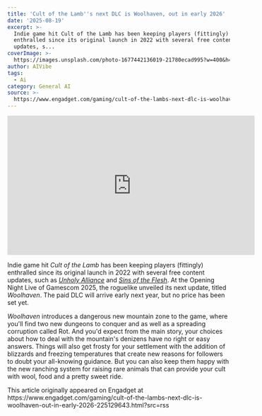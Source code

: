 ```yaml
---
title: 'Cult of the Lamb''s next DLC is Woolhaven, out in early 2026'
date: '2025-08-19'
excerpt: >-
  Indie game hit Cult of the Lamb has been keeping players (fittingly)
  enthralled since its original launch in 2022 with several free content
  updates, s...
coverImage: >-
  https://images.unsplash.com/photo-1677442136019-21780ecad995?w=400&h=200&fit=crop&auto=format
author: AIVibe
tags:
  - Ai
category: General AI
source: >-
  https://www.engadget.com/gaming/cult-of-the-lambs-next-dlc-is-woolhaven-out-in-early-2026-225129643.html?src=rss
---
```

<div id="0d2dedd63ec04319b77bac91953d8466"><iframe width="560" height="315" src="https://www.youtube.com/embed/EehS0AGcLkc?si=dGmVgtPY5QLr0vi6" title="YouTube video player" frameborder="0" allowfullscreen></iframe></div>
<p>Indie game hit <em>Cult of the Lamb</em> has been keeping players (fittingly) enthralled since its original launch in 2022 with several free content updates, such as <a data-i13n="elm:context_link;elmt:doNotAffiliate;cpos:1;pos:1" class="no-affiliate-link" href="https://www.engadget.com/cult-of-the-lamb-is-finally-getting-a-co-op-mode-but-its-local-only-180715026.html"><em><ins>Unholy Alliance</ins></em></a> and <a data-i13n="elm:context_link;elmt:doNotAffiliate;cpos:2;pos:1" class="no-affiliate-link" href="https://www.engadget.com/sins-of-the-flesh-adds-longevity-and-sex-to-cult-of-the-lamb-130041583.html"><em><ins>Sins of the Flesh</ins></em></a>. At the Opening Night Live of Gamescom 2025, the roguelike unveiled its next update, titled <em>Woolhaven</em>. The paid DLC will arrive early next year, but no price has been set yet.</p>
<p><em>Woolhaven</em> introduces a dangerous new mountain zone to the game, where you&#39;ll find two new dungeons to conquer and as well as a spreading corruption called Rot. And you&#39;d expect from the main story, your choices about how to deal with the mountain&#39;s denizens have no right or easy answers. Things will also get frosty for your settlement with the addition of blizzards and freezing temperatures that create new reasons for followers to doubt your all-knowing guidance. But you can also keep them happy with the new ranching system for raising rare animals that can provide your cult with wool, food and a pretty sweet ride.</p>
<span id="end-legacy-contents"></span>This article originally appeared on Engadget at https://www.engadget.com/gaming/cult-of-the-lambs-next-dlc-is-woolhaven-out-in-early-2026-225129643.html?src=rss
